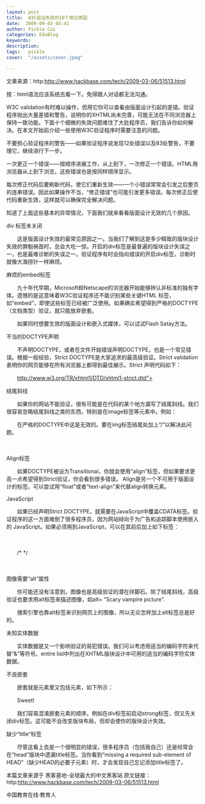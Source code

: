 ```yaml
---
layout: post  
title:  W3C验证失败的10个常见原因  
date:  2009-09-03 04:41  
author: Pickle Cai  
categories: EduBlog  
keywords: 
description:   
tags:	pickle   
cover:  "/assets/cover.jpeg"  

---  
```

    
文章来源：http:http://www.hackbase.com/tech/2009-03-06/51513.html



 



按：html语法应该系统去看一下。免得跟人对话都无法沟通。



 



W3C validation有时难以操作，但用它你可以查看由版面设计引起的差错。验证程序抛出大量差错和警告，说明你的XHTML尚未完善，可能无法在不同浏览器上保持一致功能。下面十个细微的失效问题难住了大批程序员，我们告诉你如何解决。在本文开始前介绍一些使用W3C验证程序时需要注意的问题。





不要担心验证程序的警告——如果验证程序说发现12处错误以及83处警告，不要理它，继续进行下一步。

一次更正一个错误——按顺序进展工作，从上到下，一次修正一个错误。HTML用浏览器从上到下浏览，这些错误也是按同样顺序显示。

每次修正代码后要刷新代码，使它们重新生效——一个小错误常常会引发之后整页的连串错误。因此如果操作不当，“修正错误”也可能引发更多错误。每次修正后使代码重新生效，这样就可以确保完全解决问题。

知道了上面这些基本的异常情况，下面我们就来看看版面设计无效的几个原因。





div 标签未关闭

　　这是版面设计失效的最常见原因之一。当我们了解到这是多少精致的版块设计失效的罪魁祸首时，总会大吃一惊。开启的div标签是最普遍的版块设计失误之一，也是最难诊断的失误之一。验证程序有时会指向错误的开启div标签，诊断时就像大海捞针一样麻烦。

麻烦的embed标签

　　九十年代早期，Microsoft和Netscape的浏览器开始能够辨认非标准的独有字体。遗憾的是这意味着W3C验证程序还不能识别某些关键HTML 标签，如“embed”，即使这些标签已经被广泛使用。如果确实希望得到严格的DOCTYPE（文档类型）验证，就只能放弃嵌套。

　　如果同时想要生效的版面设计和嵌入式媒体，可以试试Flash Satay方法。

不当的DOCTYPE声明

　　不声明DOCTYPE，或者在文件开始错误声明DOCTYPE，也是一个常见错误。根据一般经验，Strict DOCTYPE是大家追求的最高级验证。Strict validation表明你的网页能够在所有浏览器上都得到最佳展示。Strict 声明代码如下：

　　http://www.w3.org/TR/xhtml1/DTD/xhtml1-strict.dtd">

结尾斜线

　　如果你的网站不能验证，很有可能是在代码的某个地方漏写了结尾斜线。我们很容易忽略结尾斜线之类的东西，特别是在image标签等元素中。例如：

　　在严格的DOCTYPE中这是无效的。要在img标签结尾处加上“/”以解决此问题。

　　

Align标签

　　如果DOCTYPE被设为Transitional，你就会使用“align”标签，但如果要求更高一点希望得到Strict验证，你会看到很多错误。 Align是另一个不可用于版面设计的标签。可以尝试用“float”或者“text-align”来代替align转换元素。

JavaScript

　　如果已经声明Strict DOCTYPE，就需要在JavaScript中覆盖CDATA标签。验证程序的这一方面难倒了很多程序员，因为网站倾向于为广告和追踪脚本使用嵌入的 JavaScript。如果必须用到JavaScript，可以在其前后加上如下标签：

　　

　　/*  */

　　

图像需要“alt”属性

　　你可能还没有注意到，图像也是高级验证的潜在绊脚石。除了结尾斜线，高级验证也要求用alt标签来描述图像，如alt= ”Scary vampire picture”.

　　搜索引擎也靠alt标签来识别网页上的图像，所以无论怎样加上alt标签总是好的。

未知实体数据

　　实体数据是又一个影响验证的易犯错误。我们可以考虑用适当的编码字符来代替“&”等符号。entire list中列出在XHTML版块设计中可用的适当的编码字符实体数据。

不良嵌套

　　嵌套就是元素里又包括元素，如下所示：

　　Sweet!

　　我们容易混淆嵌套元素的顺序。例如在div标签前启动strong标签，但又先关闭div标签。这可能不会改变版块布局，但却会使你的版块设计失效。

缺少“title”标签

　　尽管这看上去是一个很明显的错误，很多程序员（包括我自己）还是经常会在“head”版块中遗漏title标签。当你看到“missing a required sub-element of HEAD”（缺少HEAD的必要子元素）时，才会发现自己忘记添加title标签了。

本篇文章来源于 黑客基地-全球最大的中文黑客站 原文链接：http:http://www.hackbase.com/tech/2009-03-06/51513.html



 



		    
 中国教育在线·教育人

